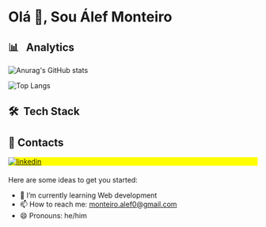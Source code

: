 <h1 align="left">Olá 👋, Sou Álef Monteiro</h1>

## 📊 &nbsp; Analytics

![Anurag's GitHub stats](https://github-readme-stats.vercel.app/api?username=alef-monteiro&show_icons=true&theme=react)
 <p align="left">

 ![Top Langs](https://github-readme-stats.vercel.app/api/top-langs/?username=anuraghazra&hide_progress=true)
                                    
## 🛠 &nbsp;Tech Stack


## 📩 Contacts 

<p align="left" style="background:yellow">
<a href="https://www.linkedin.com/in/%C3%A1lef-monteiro/" target="_blank">
  <img align="center" src="https://img.shields.io/badge/-Alef_Monteiro-05122A?style=flat&logo=linkedin" alt="linkedin"/>
</a>
</p>

####

Here are some ideas to get you started:

- 🌱 I’m currently learning Web development
- 📫 How to reach me: monteiro.alef0@gmail.com
- 😄 Pronouns: he/him
